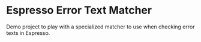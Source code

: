 Espresso Error Text Matcher
===========================

Demo project to play with a specialized matcher to use when checking error texts in Espresso.
